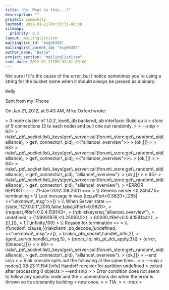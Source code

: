 ```yaml
---
title: "Re: What is this...?"
description: ""
project: community
lastmod: 2012-01-21T09:33:31-08:00
sitemap:
  priority: 0.2
layout: mailinglistitem
mailinglist_id: "msg06356"
mailinglist_parent_id: "msg06355"
author_name: "Basho"
project_section: "mailinglistitem"
sent_date: 2012-01-21T09:33:31-08:00
---
```



Not sure if it's the cause of the error, but I notice sometimes you're using a 
string for the bucket name when it should always be passed as a binary.

Kelly

Sent from my iPhone

On Jan 21, 2012, at 9:43 AM, Mike Oxford  wrote:

&gt; 3 node cluster of 1.0.2, level\\_db backend, pb interface. Build up a
&gt; store of 9 connections (3 to each node) and pull one out randomly.
&gt; 
&gt; --snip
&gt; 62&gt; 
&gt; riakc\\_pb\\_socket:list\\_keys(gen\\_server:call(forum\\_store:get\\_random\\_pid(alliance),
&gt; get\\_connector\\_pid), &lt;&lt;"alliance\\_overview"&gt;&gt;
&gt; {ok,[]}
&gt; 
&gt; 63&gt; 
&gt; riakc\\_pb\\_socket:list\\_keys(gen\\_server:call(forum\\_store:get\\_random\\_pid(alliance),
&gt; get\\_connector\\_pid), &lt;&lt;"alliance\\_overview"&gt;&gt;).
&gt; {ok,[]}
&gt; 
&gt; 64&gt; 
&gt; riakc\\_pb\\_socket:list\\_keys(gen\\_server:call(forum\\_store:get\\_random\\_pid(alliance),
&gt; get\\_connector\\_pid), "alliance\\_overview").
&gt; {ok,[]}
&gt; 
&gt; 65&gt; 
&gt; riakc\\_pb\\_socket:list\\_keys(gen\\_server:call(forum\\_store:get\\_random\\_pid(alliance),
&gt; get\\_connector\\_pid), "alliance\\_overview").
&gt; =ERROR REPORT==== 21-Jan-2012::08:23:11 ===
&gt; \\*\\* Generic server &lt;0.24647.5&gt; terminating
&gt; \\*\\* Last message in was {tcp,#Port&lt;0.5820&gt;,[255|&lt;&lt;"unknown\\_msg"&gt;&gt;]}
&gt; \\*\\* When Server state == {state,"127.0.0.1",2010,false,false,#Port&lt;0.5820&gt;,
&gt; {request,#Ref&lt;0.0.4.159143&gt;,
&gt; {rpblistkeysreq,"alliance\\_overview"},
&gt; undefined,
&gt; {106931976,&lt;0.25063.5&gt;},
&gt; 60000,#Ref&lt;0.0.4.159144&gt;},
&gt; {[],[]},
&gt; 1,[],infinity,100}
&gt; \\*\\* Reason for termination ==
&gt; \\*\\* {function\\_clause,[{riakclient\\_pb,decode,[undefined,&lt;&lt;"unknown\\_msg"&gt;&gt;]},
&gt; {riakc\\_pb\\_socket,handle\\_info,2},
&gt; {gen\\_server,handle\\_msg,5},
&gt; {proc\\_lib,init\\_p\\_do\\_apply,3}]}
&gt; {error,{timeout,[]}}
&gt; 
&gt; 66&gt; 
&gt; riakc\\_pb\\_socket:list\\_keys(gen\\_server:call(forum\\_store:get\\_random\\_pid(alliance),
&gt; get\\_connector\\_pid), "alliance\\_overview").
&gt; {ok,[]}
&gt; --end snip
&gt; 
&gt; Riak console spits out the following at the same time...
&gt; 
&gt; --snip
&gt; nodes().08:23:11.154 [info] Handoff receiver for partition undefined
&gt; exited after processing 0 objects
&gt; --end snip
&gt; 
&gt; Error condition does not seem to follow any specific node and the
&gt; connections die when the error is thrown so its constantly building
&gt; new ones.
&gt; 
&gt; TIA.
&gt; 
&gt; -mox
&gt; 

